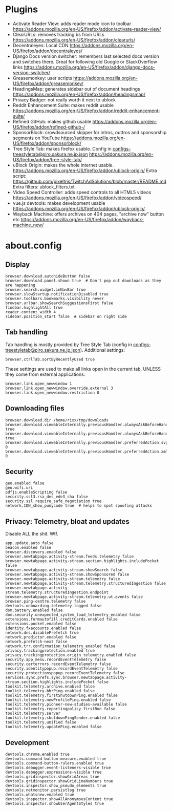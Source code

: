 # Plugins

- Activate Reader View: adds reader mode icon to toolbar
  https://addons.mozilla.org/en-US/firefox/addon/activate-reader-view/
- ClearURLs: removes tracking bs from URLs
  https://addons.mozilla.org/en-US/firefox/addon/clearurls/
- Decentraleyes: Local CDN
  https://addons.mozilla.org/en-US/firefox/addon/decentraleyes/
- Django Docs version switcher: remembers last selected docs version and switches there. Great for following old Google
  or StackOverflow links
  https://addons.mozilla.org/en-US/firefox/addon/django-docs-version-switcher/
- Greasemonkey: user scripts
  https://addons.mozilla.org/en-US/firefox/addon/greasemonkey/
- HeadingsMap: generates sidebar out of document headings
  https://addons.mozilla.org/en-US/firefox/addon/headingsmap/
- Privacy Badger: not really worth it next to ublock
- Reddit Enhancement Suite: makes reddit usable
  https://addons.mozilla.org/en-US/firefox/addon/reddit-enhancement-suite/
- Refined GitHub: makes github usable
  https://addons.mozilla.org/en-US/firefox/addon/refined-github-/
- SponsorBlock: crowdsourced skipper for intros, outtros and sponsorship segments on YouTube
  https://addons.mozilla.org/en-US/firefox/addon/sponsorblock/
- Tree Style Tab: makes firefox usable. Config in configs-treestyletab@piro.sakura.ne.jp.json
  https://addons.mozilla.org/en-US/firefox/addon/tree-style-tab/
- uBlock Origin: makes the whole internet usable.
  https://addons.mozilla.org/en-US/firefox/addon/ublock-origin/
  Extra script: https://github.com/pixeltris/TwitchAdSolutions/blob/master/README.md
  Extra filters: ublock_filters.txt
- Video Speed Controller: adds speed controls to all HTML5 videos
  https://addons.mozilla.org/en-US/firefox/addon/videospeed/
- vue.js devtools: makes development usable
  https://addons.mozilla.org/en-US/firefox/addon/ublock-origin/
- Wayback Machine: offers archives on 404 pages, "archive now" button etc
  https://addons.mozilla.org/en-US/firefox/addon/wayback-machine_new/

# about.config

## Display

```
browser.download.autohideButton false
browser.download.panel.shown true  # Don't pop out downloads as they are happening
browser.search.widget.inNavBar true
browser.slowStartup.notificationDisabled true
browser.toolbars.bookmarks.visibility never
browser.urlbar.showSearchSuggestionsFirst false
findbar.highlightAll true
reader.content_width 4
sidebar.position_start false  # sidebar on right side
```


## Tab handling

Tab handling is mostly provided by Tree Style Tab (config in configs-treestyletab@piro.sakura.ne.jp.json). Additional
settings:

```
browser.ctrlTab.sortByRecentlyUsed true
```

These settings are used to make all links open in the current tab, UNLESS they come from external applications:

```
browser.link.open_newwindow 1
browser.link.open_newwindow.override.external 3
browser.link.open_newwindow.restriction 0
```

## Downloading files

```
browser.download.dir /home/rixx/tmp/downloads
browser.download.viewableInternally.previousHandler.alwaysAskBeforeHandling.svg true
browser.download.viewableInternally.previousHandler.alwaysAskBeforeHandling.xml true
browser.download.viewableInternally.previousHandler.preferredAction.svg 0
browser.download.viewableInternally.previousHandler.preferredAction.xml 0
```

## Security

```
geo.enabled false
geo.wifi.uri
pdfjs.enableScripting false
security.ssl3.rsa_des_ede3_sha false
security.ssl.require_safe_negotiation true
network.IDN_show_punycode true  # helps to spot spoofing attacks
```

## Privacy: Telemetry, bloat and updates

Disable ALL the shit. Wtf.

```
app.update.auto false
beacon.enabled false
browser.discovery.enabled false
browser.newtabpage.activity-stream.feeds.telemetry false
browser.newtabpage.activity-stream.section.highlights.includePocket false
browser.newtabpage.activity-stream.showSearch false
browser.newtabpage.activity-stream.showSponsored false
browser.newtabpage.activity-stream.telemetry false
browser.newtabpage.activity-stream.telemetry.structuredIngestion false
browser.newtabpage.activity-stream.telemetry.structuredIngestion.endpoint
browser.newtabpage.activity-stream.telemetry.ut.events false
browser.ping-centre.telemetry false
devtools.onboarding.telemetry.logged false
dom.battery.enabled false
dom.security.unexpected_system_load_telemetry_enabled false
extensions.formautofill.creditCards.enabled false
extensions.pocket.enabled false
identity.fxaccounts.enabled false
network.dns.disablePrefetch true
network.predictor.enabled false
network.prefetch-next false
network.trr.confirmation_telemetry_enabled false
privacy.trackingprotection.enabled true
privacy.trackingprotection.origin_telemetry.enabled false
security.app_menu.recordEventTelemetry false
security.certerrors.recordEventTelemetry false
security.identitypopup.recordEventTelemetry false
security.protectionspopup.recordEventTelemetry false
services.sync.prefs.sync.browser.newtabpage.activity-stream.section.highlights.includePocket false
toolkit.telemetry.archive.enabled false
toolkit.telemetry.bhrPing.enabled false
toolkit.telemetry.firstShutdownPing.enabled false
toolkit.telemetry.newProfilePing.enabled false
toolkit.telemetry.pioneer-new-studies-available false
toolkit.telemetry.reportingpolicy.firstRun false
toolkit.telemetry.server
toolkit.telemetry.shutdownPingSender.enabled false
toolkit.telemetry.unified false
toolkit.telemetry.updatePing.enabled false
```

## Development

```
devtools.chrome.enabled true
devtools.command-button-measure.enabled true
devtools.command-button-rulers.enabled true
devtools.debugger.event-listeners-visible true
devtools.debugger.expressions-visible true
devtools.gridinspector.showGridAreas true
devtools.gridinspector.showGridLineNumbers true
devtools.inspector.show_pseudo_elements true
devtools.netmonitor.persistlog true
devtools.whatsnew.enabled true
devtools.inspector.showAllAnonymousContent true
devtools.inspector.showUserAgentStyles true
```
